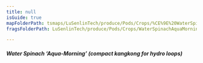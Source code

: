 ```yaml
---
title: null
isGuide: true
mapFolderPath: tsmaps/LuSenlinTech/produce/Pods/Crops/%CE%9E%20WaterSpinachAquaMorning
fragsFolderPath: LuSenlinTech/produce/Pods/Crops/WaterSpinachAquaMorning_frags

---
```



<!-- tsGuideRenderComment {"guide":{"id":"yGB1tn1la","path":"LuSenlinTech/produce/Pods/Crops","fragmentFolderPath":"LuSenlinTech/produce/Pods/Crops/WaterSpinachAquaMorning_frags"},"fragment":{"id":"yGB1tn1la","topLevelMapKey":"y4i33301WZ","mapKeyChain":"y4i33301WZ","guideID":"yGB1tn2Pt","guidePath":"c:/GitHub/MuddySpud/MuddySpud.github.io/tsmaps/LuSenlinTech/produce/Pods/Crops/WaterSpinachAquaMorning.tspod","chartKey":"y4i33301WZ","isLeaf":false,"options":[{"id":"yGB1u7172","option":"Aqua-Morning - a deeper dive","order":1,"isAncillary":true}]}} -->

##### Water Spinach ‘Aqua-Morning’ *(compact kangkong for hydro loops)*

